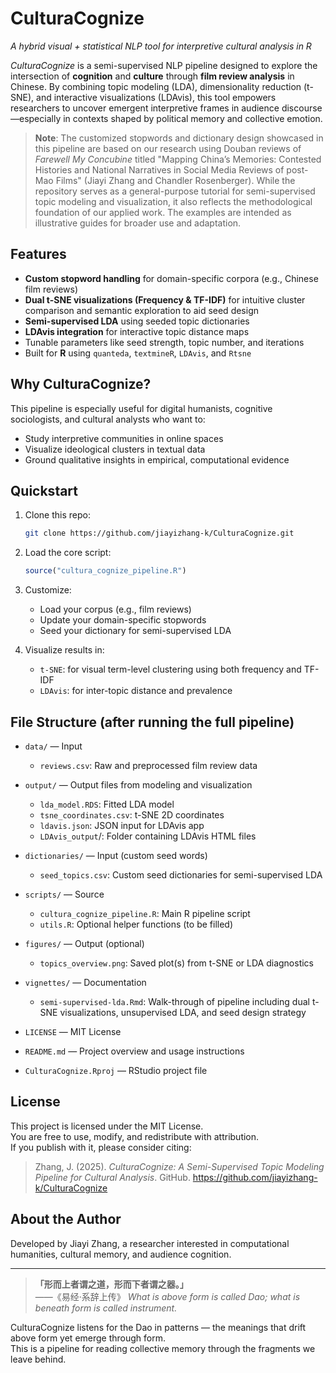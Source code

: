 # CulturaCognize
*A hybrid visual + statistical NLP tool for interpretive cultural analysis in R*

*CulturaCognize* is a semi-supervised NLP pipeline designed to explore the intersection of **cognition** and **culture** through **film review analysis** in Chinese. By combining topic modeling (LDA), dimensionality reduction (t-SNE), and interactive visualizations (LDAvis), this tool empowers researchers to uncover emergent interpretive frames in audience discourse—especially in contexts shaped by political memory and collective emotion.
> **Note**: The customized stopwords and dictionary design showcased in this pipeline are based on our research using Douban reviews of *Farewell My Concubine* titled "Mapping China’s Memories: Contested Histories and National Narratives in Social Media Reviews of post-Mao Films" (Jiayi Zhang and Chandler Rosenberger). While the repository serves as a general-purpose tutorial for semi-supervised topic modeling and visualization, it also reflects the methodological foundation of our applied work. The examples are intended as illustrative guides for broader use and adaptation.

## Features
- **Custom stopword handling** for domain-specific corpora (e.g., Chinese film reviews)
- **Dual t-SNE visualizations (Frequency & TF-IDF)** for intuitive cluster comparison and semantic exploration to aid seed design
- **Semi-supervised LDA** using seeded topic dictionaries
- **LDAvis integration** for interactive topic distance maps
- Tunable parameters like seed strength, topic number, and iterations
- Built for **R** using `quanteda`, `textmineR`, `LDAvis`, and `Rtsne`

## Why CulturaCognize?
This pipeline is especially useful for digital humanists, cognitive sociologists, and cultural analysts who want to:
- Study interpretive communities in online spaces
- Visualize ideological clusters in textual data
- Ground qualitative insights in empirical, computational evidence

## Quickstart
1. Clone this repo:
    ```bash
    git clone https://github.com/jiayizhang-k/CulturaCognize.git
    ```

2. Load the core script:
    ```r
    source("cultura_cognize_pipeline.R")
    ```

3. Customize:
    - Load your corpus (e.g., film reviews)
    - Update your domain-specific stopwords
    - Seed your dictionary for semi-supervised LDA

4. Visualize results in:
    - `t-SNE`: for visual term-level clustering using both frequency and TF-IDF
    - `LDAvis`: for inter-topic distance and prevalence

## File Structure (after running the full pipeline)
- `data/` — Input
  - `reviews.csv`: Raw and preprocessed film review data 

- `output/` — Output files from modeling and visualization  
  - `lda_model.RDS`: Fitted LDA model  
  - `tsne_coordinates.csv`: t-SNE 2D coordinates  
  - `ldavis.json`: JSON input for LDAvis app
  - `LDAvis_output`/: Folder containing LDAvis HTML files 

- `dictionaries/` —  Input (custom seed words) 
  - `seed_topics.csv`: Custom seed dictionaries for semi-supervised LDA  

- `scripts/` — Source 
  - `cultura_cognize_pipeline.R`: Main R pipeline script
  - `utils.R`: Optional helper functions (to be filled)

- `figures/` — Output (optional)
  - `topics_overview.png`: Saved plot(s) from t-SNE or LDA diagnostics
 
- `vignettes/` —  Documentation
  - `semi-supervised-lda.Rmd`: Walk-through of pipeline including dual t-SNE visualizations, unsupervised LDA, and seed design strategy


- `LICENSE` — MIT License

- `README.md` — Project overview and usage instructions

- `CulturaCognize.Rproj` — RStudio project file


## License
This project is licensed under the MIT License.  
You are free to use, modify, and redistribute with attribution.  
If you publish with it, please consider citing:
> Zhang, J. (2025). *CulturaCognize: A Semi-Supervised Topic Modeling Pipeline for Cultural Analysis*. GitHub. https://github.com/jiayizhang-k/CulturaCognize

## About the Author
Developed by Jiayi Zhang, a researcher interested in computational humanities, cultural memory, and audience cognition.  

--- 
> **「形而上者谓之道，形而下者谓之器。」**  
> ——《易经·系辞上传》
> *What is above form is called Dao; what is beneath form is called instrument.*

CulturaCognize listens for the Dao in patterns —  the meanings that drift above form yet emerge through form.  
This is a pipeline for reading collective memory through the fragments we leave behind.
